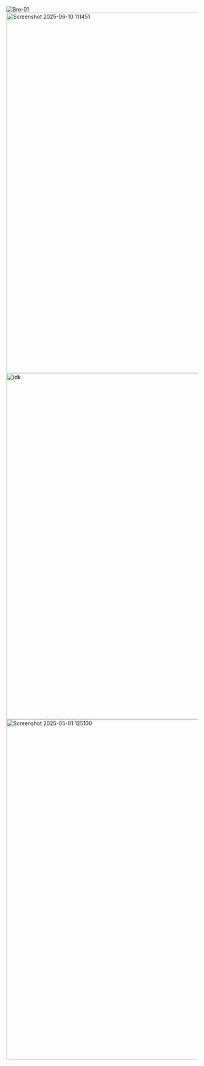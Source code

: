 ![Bro-01](https://github.com/user-attachments/assets/f6818a49-48be-4a66-81ec-387f21c5de58)
<img width="946" alt="Screenshot 2025-06-10 111451" src="https://github.com/user-attachments/assets/e493b121-5bbf-46ec-96a5-c62436643918" />
<img width="908" alt="idk" src="https://github.com/user-attachments/assets/9439831f-c17f-4271-a3e8-c076554a6b52" />
<img width="893" alt="Screenshot 2025-05-01 125100" src="https://github.com/user-attachments/assets/2e5548e6-168d-46dd-82a0-1be73d8a583b" />




















